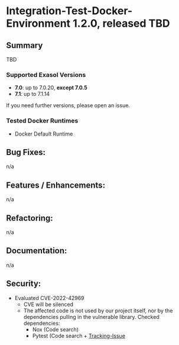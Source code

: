 # Integration-Test-Docker-Environment 1.2.0, released TBD

## Summary

TBD

### Supported Exasol Versions

* **7.0**: up to 7.0.20, **except 7.0.5**
* **7.1**: up to 7.1.14

If you need further versions, please open an issue.

### Tested Docker Runtimes

- Docker Default Runtime

## Bug Fixes:

n/a

## Features / Enhancements:

n/a

## Refactoring:

n/a

## Documentation:

n/a

## Security:

- Evaluated CVE-2022-42969
    - CVE will be silenced
    - The affected code is not used by our project itself, nor by the dependencies pulling in the vulnerable
      library.
      Checked dependencies:
        * Nox (Code search)
        * Pytest (Code search + [Tracking-Issue](https://github.com/pytest-dev/pytest/issues/10392)
